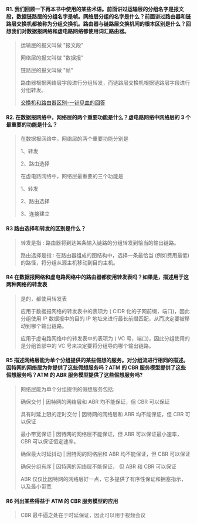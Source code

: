 #### R1. 我们回顾一下再本书中使用的某些术语。前面讲过运输层的分组名字是报文段，数据链路层的分组名字是帧。网络层分组的名字是什么？前面讲过路由器和链路层交换机都被称为分组交换机。路由器与链路层交换机间的根本区别是什么？回想我们对数据报网络和虚电路网络都使用词汇路由器。

> 运输层的报文叫做 "报文段"
> 
> 网络层的报文叫做 "数据报"
> 
> 链路层的报文叫做 "帧"
> 
> 路由器根据网络层字段进行分组转发，而链路层交换机根据链路层字段进行分组转发。
> 
> [交换机和路由器区别-一针见血的回答](http://www.cnblogs.com/Lynn-Zhang/articles/5754336.html)

#### R2. 在数据报网络中，网络层的两个重要功能是什么？虚电路网络中网络层的 3 个最重要的功能是什么？

> 在数据报网络中，网络层的两个重要功能分别是
> 
> 1、转发
> 
> 2、路由选择
> 
> 在虚电路网络中，网络层最重要的三个功能是
> 
> 1、转发
> 
> 2、路由选择
> 
> 3、连接建立

#### R3 路由选择和转发的区别是什么？

> 转发是指 : 路由器将到达某条输入链路的分组转发到恰当的输出链路。
> 
> 路由选择是指 : 在路由器组成的图结构中，选择一条最恰当 (例如费用最低) 的路径，将分组从源主机移动到目的主机。

#### R4 在数据报网络和虚电路网络中的路由器都使用转发表吗？如果是，描述用于这两种网络的转发表

> 是的，都使用转发表
> 
> 应用于数据报网络的转发表中的表项为 ( CIDR 化的子网前缀，端口)，因此分组使用 IP 数据报中的目的 IP 地址来进行最长前缀匹配，从而决定要被移动到哪个输出链路。
> 
> 应用于虚电路网络中的转发表中的表项为 ( VC 号，端口)，因此分组使用的是分组首部中的 VC 号来决定要将分组导向哪个输出链路。

#### R5 描述网络层能为单个分组提供的某些假想的服务。对分组流进行相同的描述。因特网的网络层为你提供了这些假想服务吗？ATM 的 CBR 服务模型提供了这些假想服务吗？ATM 的 ABR 服务模型提供了这些假想服务吗?

> 网络层能为单个分组提供的假想服务包括:
> 
> 确保交付 | 因特网的网络层和 ABR 均不能保证，但 CBR 可以保证
> 
> 具有时延上限的定时交付  | 因特网的网络层和 ABR 均不能保证，但 CBR 可以保证
> 
> 最小带宽保证  | 因特网的网络层不能保证，但 ABR 可以保证最小速率，CBR 可以保证恒定速率。
> 
> 确保最大时延抖动 | 因特网的网络层和 ABR 均不能保证，但 CBR 可以保证
> 
> 确保分组有序 | 因特网的网络层不能保证， 但 ABR 和 CBR 可以保证
> 
> ABR 仅仅比因特网的网络层好一点，它多提供了有序性保证和拥塞指示，以及最小带宽

#### R6 列出某些得益于 ATM 的 CBR 服务模型的应用

> CBR 最牛逼之处在于时延保证，因此可以用于视频会议





